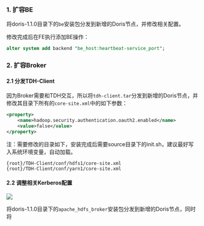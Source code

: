 ### 1. 扩容BE

将doris-1.1.0目录下的`be`安装包分发到新增的Doris节点，并修改相关配置。

修改完成后在FE执行添加BE操作：

```sql
alter system add backend "be_host:heartbeat-service_port";
```

### 2. 扩容Broker

#### 2.1 分发TDH-Client

因为Broker需要和TDH交互，所以将`tdh-client.tar`分发到新增的Doris节点，并修改其目录下所有的`core-site.xml`中的如下参数：

```xml
<property>
    <name>hadoop.security.authentication.oauth2.enabled</name>
    <value>false</value>
</property>
```

注：需要修改的目录如下，安装完成后需要source目录下的init.sh，建议最好写入系统环境变量，自动加载。

```
{root}/TDH-Client/conf/hdfs1/core-site.xml
{root}/TDH-Client/conf/yarn1/core-site.xml
```

#### 2.2 调整相关Kerberos配置

![](https://yanko24-note.oss-cn-zhangjiakou.aliyuncs.com/doris/error1.png?Expires=1702391105&OSSAccessKeyId=TMP.3KjuVDQvEvc5Hwe9zvR7KWKYcvUufKTq5eCNK5V8ChKFhkbgiY2qEsKceC3cS8KoFndZgjpviZwEieokZZQapw1FhUR3sk&Signature=tW0Hp%2BdI2H6oFzppdmkc%2BiDZ%2FLc%3D)

将doris-1.1.0目录下的`apache_hdfs_broker`安装包分发到新增的Doris节点，同时将


